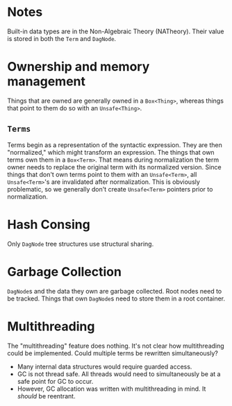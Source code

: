 # Notes

Built-in data types are in the Non-Algebraic Theory (NATheory). Their value is stored in both the `Term` and `DagNode`.

# Ownership and memory management

Things that are owned are generally owned in a `Box<Thing>`, whereas things that point to them do so with an `Unsafe<Thing>`. 

## `Terms`
Terms begin as a representation of the syntactic expression. They are then "normalized," which might transform an expression. The things that own terms own them in a `Box<Term>`. That means during normalization the term owner needs to replace the original term with its normalized version. Since things that don't own terms point to them with an `Unsafe<Term>`, all `Unsafe<Term>`'s are invalidated after normalization. This is obviously problematic, so we generally don't create `Unsafe<Term>` pointers prior to normalization.

# Hash Consing

Only `DagNode` tree structures use structural sharing.

# Garbage Collection

`DagNode`s and the data they own are garbage collected. Root nodes need to be tracked. Things that own `DagNode`s need to store them in a root container.

# Multithreading

The "multithreading" feature does nothing. It's not clear how multithreading could be implemented. Could multiple terms be rewritten simultaneously?

- Many internal data structures would require guarded access.
- GC is not thread safe. All threads would need to simultaneously be at a safe point for GC to occur. 
- However, GC allocation was written with multithreading in mind. It *should* be reentrant. 
